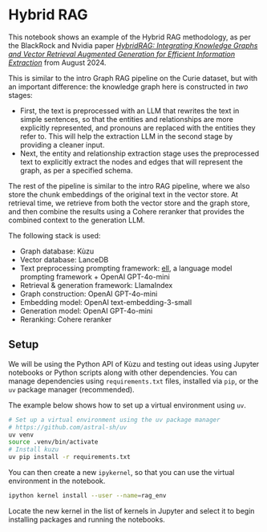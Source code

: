 # Hybrid RAG

This notebook shows an example of the Hybrid RAG methodology, as per the BlackRock and Nvidia paper
*[HybridRAG: Integrating Knowledge Graphs and Vector Retrieval Augmented Generation for Efficient Information Extraction](https://arxiv.org/abs/2408.04948)*
from August 2024.

This is similar to the intro Graph RAG pipeline on the Curie dataset, but with an important difference: the knowledge graph here is constructed in *two* stages:
- First, the text is preprocessed with an LLM that rewrites the text in simple sentences, so that the entities and relationships are more
explicitly represented, and pronouns are replaced with the entities they refer to. This will help the extraction LLM in the second stage by providing a cleaner input.
- Next, the entity and relationship extraction stage uses the preprocessed text to explicitly extract the nodes
and edges that will represent the graph, as per a specified schema.

The rest of the pipeline is similar to the intro RAG pipeline, where we also store the chunk embeddings of the original text in the vector store. At retrieval time, we retrieve from both the vector store and the graph store, and then combine the results using a Cohere reranker that provides the combined context to the generation LLM.

The following stack is used:

- Graph database: Kùzu
- Vector database: LanceDB
- Text preprocessing prompting framework: [ell](https://docs.ell.so/), a language model prompting framework + OpenAI GPT-4o-mini
- Retrieval & generation framework: LlamaIndex
- Graph construction: OpenAI GPT-4o-mini
- Embedding model: OpenAI text-embedding-3-small
- Generation model: OpenAI GPT-4o-mini
- Reranking: Cohere reranker

## Setup

We will be using the Python API of Kùzu and testing out ideas using Jupyter notebooks
or Python scripts along with other dependencies. You can manage dependencies using
`requirements.txt` files, installed via `pip`, or the `uv` package manager (recommended).

The example below shows how to set up a virtual environment using `uv`.

```bash
# Set up a virtual environment using the uv package manager
# https://github.com/astral-sh/uv
uv venv
source .venv/bin/activate
# Install kuzu
uv pip install -r requirements.txt
```

You can then create a new `ipykernel`, so that you can use the virtual environment in the notebook.

```bash
ipython kernel install --user --name=rag_env
```

Locate the new kernel in the list of kernels in Jupyter and select it to begin installing packages
and running the notebooks.